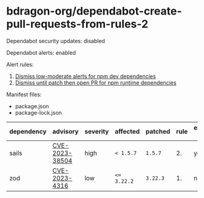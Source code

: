 # bdragon-org/dependabot-create-pull-requests-from-rules-2

Dependabot security updates: disabled

Dependabot alerts: enabled

Alert rules:

1. [Dismiss low-moderate alerts for npm dev dependencies](https://github.com/bdragon-org/dependabot-create-pull-requests-from-rules-2/settings/dependabot_rules/edit/358)
2. [Dismiss until patch then open PR for npm runtime dependencies](https://github.com/bdragon-org/dependabot-create-pull-requests-from-rules-2/settings/dependabot_rules/edit/359)

Manifest files:

* package.json
* package-lock.json

| dependency | advisory | severity | affected | patched | rule | expect PR? |
|---|---|---|---|---|---|---|
| sails | [CVE-2023-38504](https://github.com/advisories/GHSA-gpw9-fwm8-7rx7) | high | `< 1.5.7` | `1.5.7` | 2. | yes |
| zod | [CVE-2023-4316](https://github.com/advisories/GHSA-m95q-7qp3-xv42) | low | `<= 3.22.2` | `3.22.3` | 1. | no |


